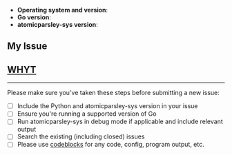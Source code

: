 - **Operating system and version**:
- **Go version**:
- **atomicparsley-sys version**:

## My Issue



## [WHYT](http://mattgemmell.com/what-have-you-tried)



---

Please make sure you've taken these steps before submitting a new issue:

- [ ] Include the Python and atomicparsley-sys version in your
  issue
- [ ] Ensure you're running a supported version of Go
- [ ] Run atomicparsley-sys in debug mode if applicable and
  include relevant output
- [ ] Search the existing (including closed) issues
- [ ] Please use [codeblocks][1] for any code, config, program output, etc.

[1]: https://help.github.com/articles/creating-and-highlighting-code-blocks/
